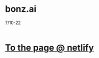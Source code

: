 # bonz.ai 
7/10-22<br />
<br />
<h1>
<a href="https://bonz-ai-jl.netlify.app/" target="_blank">To the page @ netlify</a>
</h1>
